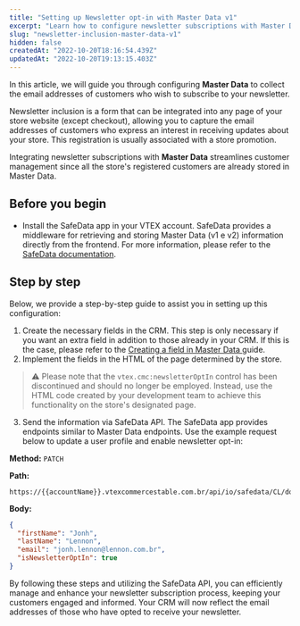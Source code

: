 ```yaml
---
title: "Setting up Newsletter opt-in with Master Data v1"
excerpt: "Learn how to configure newsletter subscriptions with Master Data v1."
slug: "newsletter-inclusion-master-data-v1"
hidden: false
createdAt: "2022-10-20T18:16:54.439Z"
updatedAt: "2022-10-20T19:13:15.403Z"
---
```


In this article, we will guide you through configuring **Master Data** to collect the email addresses of customers who wish to subscribe to your newsletter. 

Newsletter inclusion is a form that can be integrated into any page of your store website (except checkout), allowing you to capture the email addresses of customers who express an interest in receiving updates about your store. This registration is usually associated with a store promotion.

Integrating newsletter subscriptions with **Master Data** streamlines customer management since all the store's registered customers are already stored in Master Data.

## Before you begin

- Install the SafeData app in your VTEX account. SafeData provides a middleware for retrieving and storing Master Data (v1 e v2) information directly from the frontend. For more information, please refer to the [SafeData documentation](https://developers.vtex.com/docs/apps/vtex.safedata).

## Step by step

Below, we provide a step-by-step guide to assist you in setting up this configuration:

1. Create the necessary fields in the CRM. This step is only necessary if you want an extra field in addition to those already in your CRM. If this is the case, please refer to the [Creating a field in Master Data
](https://help.vtex.com/tutorial/how-can-i-create-field-in-master-data) guide.
2. Implement the fields in the HTML of the page determined by the store.
  >⚠️ Please note that the `vtex.cmc:newsletterOptIn` control has been discontinued and should no longer be employed. Instead, use the HTML code created by your development team to achieve this functionality on the store's designated page.
3. Send the information via SafeData API. The SafeData app provides endpoints similar to Master Data endpoints. Use the example request below to update a user profile and enable newsletter opt-in:

**Method:** `PATCH`

**Path:**

```
https://{{accountName}}.vtexcommercestable.com.br/api/io/safedata/CL/documents/{{documentId}}
```

**Body:**
```json
{
  "firstName": "Jonh",
  "lastName": "Lennon",
  "email": "jonh.lennon@lennon.com.br",
  "isNewsletterOptIn": true
}
```

By following these steps and utilizing the SafeData API, you can efficiently manage and enhance your newsletter subscription process, keeping your customers engaged and informed. Your CRM will now reflect the email addresses of those who have opted to receive your newsletter.
